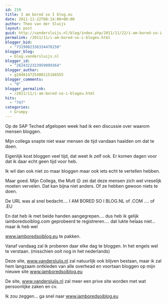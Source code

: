 ```yaml
---
id: 219
title: I am bored so I blog.eu
date: 2011-11-22T08:14:00+00:00
author: Theo van der Sluijs
layout: post
guid: http://vandersluijs.nl/blog/index.php/2011/11/22/i-am-bored-so-i-blogeu/
permalink: /2011/11/i-am-bored-so-i-blogeu.html
blogger_bid:
  - "7319082336334478150"
blogger_blog:
  - blog.vandersluijs.nl
blogger_id:
  - "2624322323959099364"
blogger_author:
  - g104814725400115166555
blogger_comments:
  - "0"
blogger_permalink:
  - /2011/11/i-am-bored-so-i-blogeu.html
hits:
  - "747"
categories:
  - Grumpy
---
```

Op de SAP Teched afgelopen week had ik een discussie over waarom mensen bloggen.

Mijn collega snapte niet waar mensen de tijd vandaan haalden om dat te doen.

Eigenlijk kost bloggen veel tijd, dat weet ik zelf ook. Er komen dagen voor dat ik daar echt geen tijd voor heb.

Ik wil dan ook niet zo maar bloggen maar ook iets echt te vertellen hebben.

Maar goed. Mijn Collega, the Mutt 😉 zei dat deze mensen zich wel vreselijk moeten vervelen. Dat kan bijna niet anders. Of ze hebben gewoon niets te doen.

De URL was al snel bedacht…. I AM BORED SO I BLOG.NL of .COM …. of .EU

En dat heb ik met beide handen aangegrepen…. dus heb ik gelijk iamboredsoiblog.com geprobeerd te registreren…. dat lukte helaas niet… maar ik heb wel

www.iamboredsoiblog.eu te pakken.

Vanaf vandaag zal ik proberen daar elke dag te bloggen. In het engels wel te verstaan. (misschien ooit nog in het nederlands)

Deze site, www.vandersluijs.nl zal natuurlijk ook blijven bestaan, maar ik zal hem langzaam ontkleden van alle overhead en voortaan bloggen op mijn nieuwe site www.iamboredsoiblog.eu

De site, www.vandersluijs.nl zal meer een prive site worden met wat persoonlijke zaken en cv.

Ik zou zeggen… ga snel naar www.iamboredsoiblog.eu